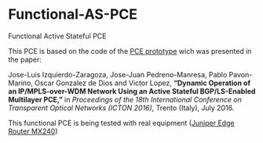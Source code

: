 # Functional-AS-PCE
Functional Active Stateful PCE

This PCE is based on the code of the [PCE prototype](https://github.com/girtel/n2p-plugins-activePCE) wich was presented in the paper: 

Jose-Luis Izquierdo-Zaragoza, Jose-Juan Pedreno-Manresa, Pablo Pavon-Marino, Oscar Gonzalez de Dios and Victor Lopez, **“Dynamic Operation of an IP/MPLS-over-WDM Network Using an Active Stateful BGP/LS-Enabled Multilayer PCE,”** in *Proceedings of the 18th International Conference on Transparent Optical Networks (ICTON 2016)*, Trento (Italy), July 2016.

This functional PCE is being tested with real equipment ([Juniper Edge Router MX240](http://www.juniper.net/us/en/products-services/routing/mx-series/mx240/)) 
